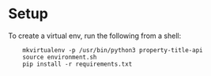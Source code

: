 # Setup

To create a virtual env, run the following from a shell:

```  
    mkvirtualenv -p /usr/bin/python3 property-title-api
    source environment.sh
    pip install -r requirements.txt
```
